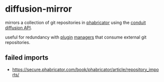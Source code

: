 # diffusion-mirror

mirrors a collection of git repositories in [phabricator](https://www.phacility.com/phabricator/) using the [conduit](https://secure.phabricator.com/book/phabricator/article/conduit/) [diffusion API](https://secure.phabricator.com/book/phabricator/article/diffusion_api/#create-a-repository).

useful for redundancy with [plugin](https://github.com/junegunn/vim-plug) [managers](https://github.com/zplug/zplug) that consume external git repositories.

## failed imports
- https://secure.phabricator.com/book/phabricator/article/repository_imports/
